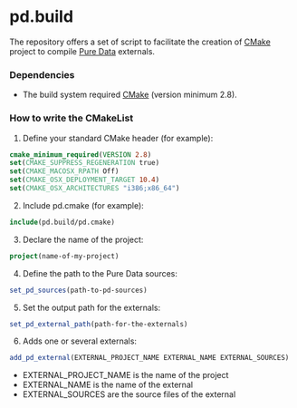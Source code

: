 # pd.build

The repository offers a set of script to facilitate the creation of [CMake](https://cmake.org/) project to compile [Pure Data](https://puredata.info/) externals.

### Dependencies
* The build system required [CMake](https://cmake.org/) (version minimum 2.8).

### How to write the CMakeList

1. Define your standard CMake header (for example):
```cmake
cmake_minimum_required(VERSION 2.8)
set(CMAKE_SUPPRESS_REGENERATION true)
set(CMAKE_MACOSX_RPATH Off)
set(CMAKE_OSX_DEPLOYMENT_TARGET 10.4)
set(CMAKE_OSX_ARCHITECTURES "i386;x86_64")
```

2. Include pd.cmake (for example):    
```cmake
include(pd.build/pd.cmake)
```

3. Declare the name of the project:   
```cmake
project(name-of-my-project)
```

4. Define the path to the Pure Data sources:  
```cmake
set_pd_sources(path-to-pd-sources)
```

5. Set the output path for the externals:  
```cmake
set_pd_external_path(path-for-the-externals)
```

6. Adds one or several externals:   
```cmake
add_pd_external(EXTERNAL_PROJECT_NAME EXTERNAL_NAME EXTERNAL_SOURCES)
```
  * EXTERNAL_PROJECT_NAME is the name of the project
  * EXTERNAL_NAME is the name of the external
  * EXTERNAL_SOURCES are the source files of the external
